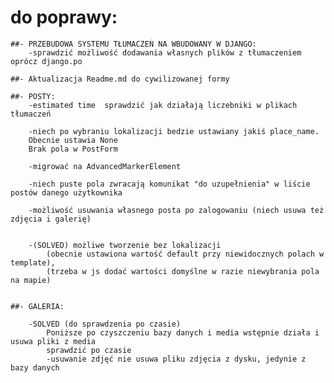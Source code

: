# do poprawy:

    ##- PRZEBUDOWA SYSTEMU TŁUMACZEŃ NA WBUDOWANY W DJANGO:
        -sprawdzić możliwość dodawania własnych plików z tłumaczeniem oprócz django.po

    ##- Aktualizacja Readme.md do cywilizowanej formy

    ##- POSTY:
        -estimated time  sprawdzić jak działają liczebniki w plikach tłumaczeń

        -niech po wybraniu lokalizacji bedzie ustawiany jakiś place_name.
        Obecnie ustawia None
        Brak pola w PostForm

        -migrować na AdvancedMarkerElement

        -niech puste pola zwracają komunikat "do uzupełnienia" w liście postów danego użytkownika

        -możliwość usuwania własnego posta po zalogowaniu (niech usuwa też zdjęcia i galerię)


        -(SOLVED) możliwe tworzenie bez lokalizacji
            (obecnie ustawiona wartość default przy niewidocznych polach w template),
            (trzeba w js dodać wartości domyślne w razie niewybrania pola na mapie)


    ##- GALERIA:

        -SOLVED (do sprawdzenia po czasie)
            Poniższe po czyszczeniu bazy danych i media wstępnie działa i usuwa pliki z media
            sprawdzić po czasie
            -usuwanie zdjęć nie usuwa pliku zdjęcia z dysku, jedynie z bazy danych
